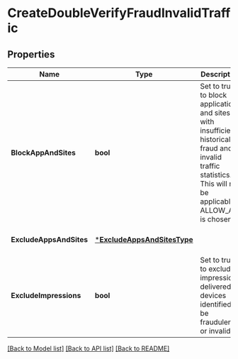 # CreateDoubleVerifyFraudInvalidTraffic

## Properties
Name | Type | Description | Notes
------------ | ------------- | ------------- | -------------
**BlockAppAndSites** | **bool** | Set to true to block applications and sites with insufficient historical fraud and invalid traffic statistics. This will not be applicable if ALLOW_ALL is chosen. | [optional] [default to null]
**ExcludeAppsAndSites** | [***ExcludeAppsAndSitesType**](ExcludeAppsAndSitesType.md) |  | [optional] [default to null]
**ExcludeImpressions** | **bool** | Set to true to exclude impressions delivered to devices identified to be fraudulent or invalid. | [optional] [default to null]

[[Back to Model list]](../README.md#documentation-for-models) [[Back to API list]](../README.md#documentation-for-api-endpoints) [[Back to README]](../README.md)

